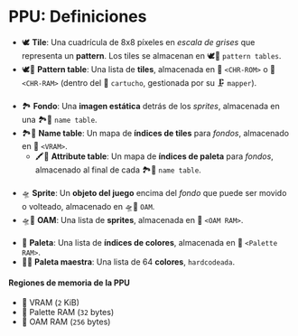 # PPU: Definiciones

- 🕊️ **Tile**: Una cuadrícula de 8x8 píxeles en _escala de grises_ que representa un **pattern**. Los tiles se almacenan en 🕊️📖 `pattern tables`.
- 🕊️📖 **Pattern table**: Una lista de **tiles**, almacenada en 👾 `<CHR-ROM>` o 👾 `<CHR-RAM>` (dentro del 💾 `cartucho`, gestionada por su 🗜️ `mapper`).
  <br /><br />
- 🏞️ **Fondo**: Una **imagen estática** detrás de los _sprites_, almacenada en una 🏞️📖 `name table`.
- 🏞️📖 **Name table**: Un mapa de **índices de tiles** para _fondos_, almacenado en 🐏 `<VRAM>`.
  - 🖍️📖 **Attribute table**: Un mapa de **índices de paleta** para _fondos_, almacenado al final de cada 🏞️📖 `name table`.
    <br /><br />
- 🛸 **Sprite**: Un **objeto del juego** encima del _fondo_ que puede ser movido o volteado, almacenado en 🛸📖 `OAM`.
- 🛸📖 **OAM**: Una lista de **sprites**, almacenada en 🐏 `<OAM RAM>`.
  <br /><br />
- 🎨 **Paleta**: Una lista de **índices de colores**, almacenada en 🐏 `<Palette RAM>`.
- 👑🎨 **Paleta maestra**: Una lista de 64 **colores**, `hardcodeada`.

#### Regiones de memoria de la PPU

- 🐏 VRAM (`2` KiB)
- 🐏 Palette RAM (`32` bytes)
- 🐏 OAM RAM (`256` bytes)
